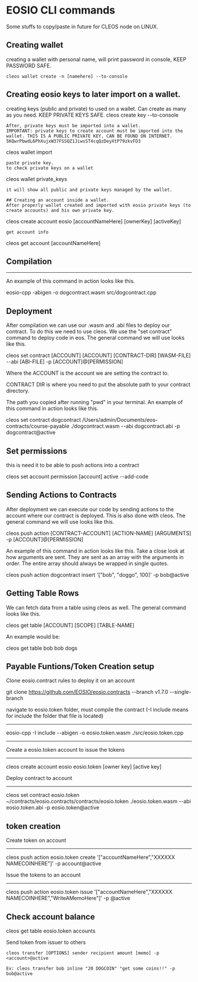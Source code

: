 # EOSIO CLI commands

Some stuffs to copy/paste in future for CLEOS node on LINUX.
## Creating wallet

creating a wallet with personal name, will print password in console, KEEP PASSWORD SAFE.
```
cleos wallet create -n [namehere] --to-console
```
## Creating eosio keys to later import on a wallet.
creating keys (public and private) to used on a wallet. Can create as many as you need. KEEP PRIVATE KEYS SAFE.
cleos create key --to-console
```
After, private keys must be imported into a wallet.
IMPORTANT: private keys to create account must be imported into the wallet. THIS IS A PUBLIC PRIVATE KEY, CAN BE FOUND ON INTERNET.
5KQwrPbwdL6PhXujxW37FSSQZ1JiwsST4cqQzDeyXtP79zkvFD3
```
cleos wallet import
```
paste private key.
to check private keys on a wallet
```
cleos wallet private_keys
```
it will show all public and private keys managed by the wallet.

## Creating an account inside a wallet.
After properly wallet created and imported with eosio private keys (to create accounts) and his own private key.
```
cleos create account eosio [accountNameHere] [ownerKey] [activeKey]
```
get account info
```
cleos get account [accountNameHere]

## Compilation
---
An example of this command in action looks like this.

eosio-cpp -abigen -o dogcontract.wasm src/dogcontract.cpp

## Deployment
After compilation we can use our .wasm and .abi files to deploy our contract. To do this we need to use cleos.
We use the "set contract" command to deploy code in eos. The general command we will use looks like this.

cleos set contract [ACCOUNT] [ACCOUNT] [CONTRACT-DIR] [WASM-FILE] --abi [ABI-FILE] -p [ACCOUNT]@[PERMISSION]

Where the ACCOUNT is the account we are setting the contract to. 

CONTRACT DIR is where you need to put the absolute path to your contract directory.

The path you copied after running "pwd" in your terminal. An example of this command in action looks like this.
  
cleos set contract dogcontract /Users/admin/Documents/eos-contracts/course-payable ./dogcontract.wasm --abi dogcontract.abi -p dogcontract@active

## Set permissions
this is need it to be able to push actions into a contract

cleos set account permission [account] active --add-code

## Sending Actions to Contracts
After deployment we can execute our code by sending actions to the account where our contract is deployed.
This is also done with cleos. The general command we will use looks like this.

cleos push action [CONTRACT-ACCOUNT] [ACTION-NAME] [ARGUMENTS] -p [ACCOUNT]@[PERMISSION]

An example of this command in action looks like this. Take a close look at how arguments are sent. They are sent as an array with the arguments in order.
The entire array should always be wrapped in single quotes.

cleos push action dogcontract insert '["bob", "doggo", 100]' -p bob@active

## Getting Table Rows
We can fetch data from a table using cleos as well. The general command looks like this.

cleos get table [ACCOUNT] [SCOPE] [TABLE-NAME]

An example would be:

cleos get table bob bob dogs

## Payable Funtions/Token Creation setup
Clone eosio.contract rules to deploy it on an account

git clone https://github.com/EOSIO/eosio.contracts --branch v1.7.0 --single-branch

navigate to eosio.token folder, must compile the contract
(-I include means for include the folder that file is located)

---
eosio-cpp -I include --abigen -o eosio.token.wasm ./src/eosio.token.cpp

---
Create a eosio.token account to issue the tokens

---
cleos create account eosio eosio.token [owner key] [active key]

Deploy contract to account

---
cleos set contract eosio.token ~/contracts/eosio.contracts/contracts/eosio.token ./eosio.token.wasm --abi eosio.token.abi -p eosio.token@active

## token creation
Create token on account

---
cleos push action eosio.token create '["accountNameHere","XXXXXX NAMECOINHERE"]' -p account@active
  
Issue the tokens to an account
  
---
cleos push action eosio.token issue '["accountNameHere","XXXXXX NAMECOINHERE","WriteAMemoHere"]' -p <account>@active  

Check account balance
---
cleos get table eosio.token <accountNameHere> accounts
  
Send token from issuer to others
```
cleos transfer [OPTIONS] sender recipient amount [memo] -p <account>@active  
  
Ex: cleos transfer bob inline "20 DOGCOIN" "get some coins!!" -p bob@active  
  

